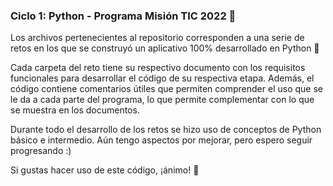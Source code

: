 ### Ciclo 1:  Python - Programa Misión TIC 2022 :rocket:

Los archivos pertenecientes al repositorio corresponden a una serie de retos en los que se construyó un aplicativo 100% desarrollado en Python :snake:

Cada carpeta del reto tiene su respectivo documento con los requisitos funcionales para desarrollar el código de su respectiva etapa. Además, el código contiene comentarios útiles que permiten comprender el uso que se le da a cada parte del programa, lo que permite complementar con lo que se muestra en los documentos.

Durante todo el desarrollo de los retos se hizo uso de conceptos de Python básico e intermedio. Aún tengo aspectos por mejorar, pero espero seguir progresando :)

Si gustas hacer uso de este código, ¡ánimo! :metal: